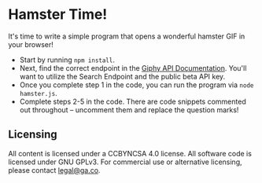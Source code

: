 # Hamster Time!

It's time to write a simple program that opens a wonderful hamster GIF in your browser!

* Start by running `npm install`.
* Next, find the correct endpoint in the [Giphy API Documentation](https://github.com/Giphy/GiphyAPI). You'll want to utilize the Search Endpoint and the public beta API key.
* Once you complete step 1 in the code, you can run the program via `node hamster.js`.
* Complete steps 2-5 in the code. There are code snippets commented out throughout – uncomment them and replace the question marks!


## Licensing
All content is licensed under a CC­BY­NC­SA 4.0 license.
All software code is licensed under GNU GPLv3. For commercial use or alternative licensing, please contact legal@ga.co.
